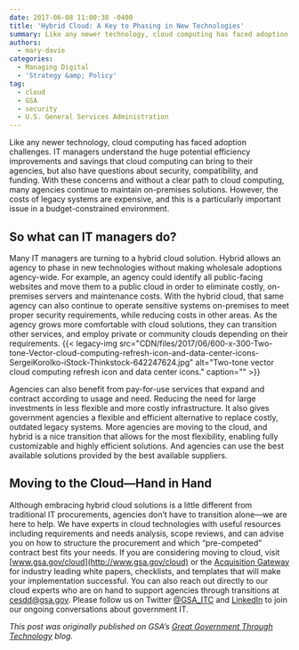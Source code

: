 ```yaml
---
date: 2017-06-08 11:00:38 -0400
title: 'Hybrid Cloud: A Key to Phasing in New Technologies'
summary: Like any newer technology, cloud computing has faced adoption challenges. IT managers understand the huge potential efficiency improvements and savings that cloud computing can bring to their agencies, but also have questions about security, compatibility, and funding. With these concerns and without a clear path to cloud computing, many agencies continue to maintain on-premises solutions.
authors:
  - mary-davie
categories:
  - Managing Digital
  - 'Strategy &amp; Policy'
tag:
  - cloud
  - GSA
  - security
  - U.S. General Services Administration
---
```


Like any newer technology, cloud computing has faced adoption challenges. IT managers understand the huge potential efficiency improvements and savings that cloud computing can bring to their agencies, but also have questions about security, compatibility, and funding. With these concerns and without a clear path to cloud computing, many agencies continue to maintain on-premises solutions. However, the costs of legacy systems are expensive, and this is a particularly important issue in a budget-constrained environment.

## So what can IT managers do?

Many IT managers are turning to a hybrid cloud solution. Hybrid allows an agency to phase in new technologies without making wholesale adoptions agency-wide. For example, an agency could identify all public-facing websites and move them to a public cloud in order to eliminate costly, on-premises servers and maintenance costs. With the hybrid cloud, that same agency can also continue to operate sensitive systems on-premises to meet proper security requirements, while reducing costs in other areas. As the agency grows more comfortable with cloud solutions, they can transition other services, and employ private or community clouds depending on their requirements. {{< legacy-img src="CDN/files/2017/06/600-x-300-Two-tone-Vector-cloud-computing-refresh-icon-and-data-center-icons-SergeiKorolko-iStock-Thinkstock-642247624.jpg" alt="Two-tone vector cloud computing refresh icon and data center icons." caption="" >}} 

Agencies can also benefit from pay-for-use services that expand and contract according to usage and need. Reducing the need for large investments in less flexible and more costly infrastructure. It also gives government agencies a flexible and efficient alternative to replace costly, outdated legacy systems. More agencies are moving to the cloud, and hybrid is a nice transition that allows for the most flexibility, enabling fully customizable and highly efficient solutions. And agencies can use the best available solutions provided by the best available suppliers.

## Moving to the Cloud—Hand in Hand

Although embracing hybrid cloud solutions is a little different from traditional IT procurements, agencies don’t have to transition alone—we are here to help. We have experts in cloud technologies with useful resources including requirements and needs analysis, scope reviews, and can advise you on how to structure the procurement and which “pre-competed” contract best fits your needs. If you are considering moving to cloud, visit [www.gsa.gov/cloud](http://www.gsa.gov/cloud) or the [Acquisition Gateway](https://hallways.cap.gsa.gov/app/#/gateway/information-technology) for industry leading white papers, checklists, and templates that will make your implementation successful. You can also reach out directly to our cloud experts who are on hand to support agencies through transitions at <cesdd@gsa.gov>. Please follow us on Twitter [@GSA_ITC](https://twitter.com/gsa_itc) and [LinkedIn](https://www.linkedin.com/company/office-of-information-technology-category-itc-) to join our ongoing conversations about government IT.

_This post was originally published on GSA&#8217;s [Great Government Through Technology](https://gsablogs.gsa.gov/technology/2017/06/01/hybrid-cloud-a-key-to-phasing-in-new-technologies/) blog._
